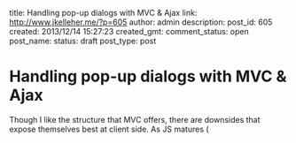 title: Handling pop-up dialogs with MVC & Ajax
link: http://www.jkelleher.me/?p=605
author: admin
description: 
post_id: 605
created: 2013/12/14 15:27:23
created_gmt: 
comment_status: open
post_name: 
status: draft
post_type: post

# Handling pop-up dialogs with MVC & Ajax

Though I like the structure that MVC offers, there are downsides that expose themselves best at client side. As JS matures (